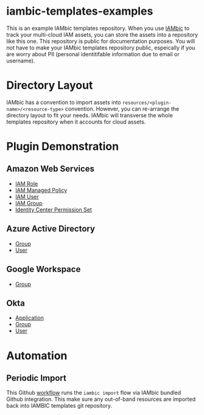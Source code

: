 # iambic-templates-examples

This is an example IAMbic templates repository. When you use [IAMbic](https://github.com/noqdev/iambic) to track your multi-cloud IAM assets, you can store the assets into a repository like this one. This repository is public for documentation purposes. You will not have to make your IAMbic templates repository public, espeically if you are worry about PII (personal identitifable information due to email or username). 

# Directory Layout

IAMbic has a convention to import assets into `resources/<plugin-name>/<resource-type>` convention. However, you can re-arrange the directory layout to fit your needs. IAMbic will transverse the whole templates repository when it accounts for cloud assets. 

# Plugin Demonstration

## Amazon Web Services

* [IAM Role](https://github.com/noqdev/iambic-templates-examples/blob/main/resources/aws/iam/role/all_accounts/iambicspokerole.yaml)
* [IAM Managed Policy](https://github.com/noqdev/iambic-templates-examples/blob/main/resources/aws/iam/managed_policy/iambic_test_spoke_account_1/update-role-description.yaml)
* [IAM User](https://github.com/noqdev/iambic-templates-examples/blob/main/resources/aws/iam/user/iambic_test_org_account/admin.yaml)
* [IAM Group](https://github.com/noqdev/iambic-templates-examples/blob/main/resources/aws/iam/group/all_accounts/engineering.yaml)
* [Identity Center Permission Set](https://github.com/noqdev/iambic-templates-examples/blob/main/resources/aws/identity_center/permission_set/design.yaml)

## Azure Active Directory

* [Group](https://github.com/noqdev/iambic-templates-examples/blob/main/resources/azure_ad/group/iambic/engineering.yaml)
* [User](https://github.com/noqdev/iambic-templates-examples/blob/main/resources/azure_ad/user/iambic/alice%40iambicorg.onmicrosoft.com.yaml)

## Google Workspace

* [Group](https://github.com/noqdev/iambic-templates-examples/blob/main/resources/google_workspace/group/iambic.org/testgroup.yaml)

## Okta

* [Application](https://github.com/noqdev/iambic-templates-examples/blob/main/resources/okta/app/development/test_application.yaml)
* [Group](https://github.com/noqdev/iambic-templates-examples/blob/main/resources/okta/group/development/product.yaml)
* [User](https://github.com/noqdev/iambic-templates-examples/blob/main/resources/okta/user/development/curtis%40noq.dev.yaml)

# Automation

## Periodic Import

This Github [workflow](https://github.com/noqdev/iambic-templates-examples/blob/main/.github/workflows/iambic-import.yml) runs the `iambic import` flow via IAMbic bundled Github integration. This make sure any out-of-band resources are imported back into IAMBIC templates git repository.
